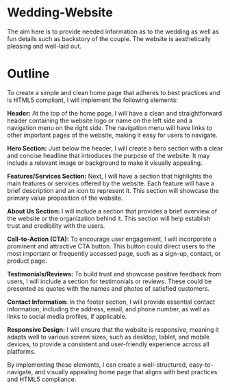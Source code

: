 # Wedding-Website
The aim here is to provide needed information as to the wedding as well as fun details such as backstory of the couple. The website is aesthetically pleasing and well-laid out.

# Outline
To create a simple and clean home page that adheres to best practices and is HTML5 compliant, I will implement the following elements:

**Header:** At the top of the home page, I will have a clean and straightforward header containing the website logo or name on the left side and a navigation menu on the right side. The navigation menu will have links to other important pages of the website, making it easy for users to navigate.

**Hero Section:** Just below the header, I will create a hero section with a clear and concise headline that introduces the purpose of the website. It may include a relevant image or background to make it visually appealing.

**Features/Services Section:** Next, I will have a section that highlights the main features or services offered by the website. Each feature will have a brief description and an icon to represent it. This section will showcase the primary value proposition of the website.

**About Us Section:** I will include a section that provides a brief overview of the website or the organization behind it. This section will help establish trust and credibility with the users.

**Call-to-Action (CTA):** To encourage user engagement, I will incorporate a prominent and attractive CTA button. This button could direct users to the most important or frequently accessed page, such as a sign-up, contact, or product page.

**Testimonials/Reviews:** To build trust and showcase positive feedback from users, I will include a section for testimonials or reviews. These could be presented as quotes with the names and photos of satisfied customers.

**Contact Information:** In the footer section, I will provide essential contact information, including the address, email, and phone number, as well as links to social media profiles, if applicable.

**Responsive Design:** I will ensure that the website is responsive, meaning it adapts well to various screen sizes, such as desktop, tablet, and mobile devices, to provide a consistent and user-friendly experience across all platforms.

By implementing these elements, I can create a well-structured, easy-to-navigate, and visually appealing home page that aligns with best practices and HTML5 compliance.
